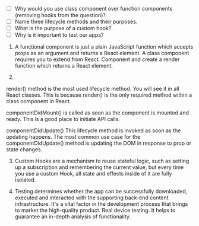 - [ ] Why would you use class component over function components (removing hooks from the question)?
- [ ] Name three lifecycle methods and their purposes.
- [ ] What is the purpose of a custom hook?
- [ ] Why is it important to test our apps?

1. A functional component is just a plain JavaScript function which accepts props as an argument and returns a React element. A class component requires you to extend from React. Component and create a render function which returns a React element.

2. 
render() method is the most used lifecycle method. You will see it in all React classes. This is because render() is the only required method within a class component in React.

componentDidMount() is called as soon as the component is mounted and ready. This is a good place to initiate API calls.

componentDidUpdate() This lifecycle method is invoked as soon as the updating happens. The most common use case for the componentDidUpdate() method is updating the DOM in response to prop or state changes.

3. Custom Hooks are a mechanism to reuse stateful logic, such as setting up a subscription and remembering the current value, but every time you use a custom Hook, all state and effects inside of it are fully isolated.

4. Testing determines whether the app can be successfully downloaded, executed and interacted with the supporting back-end content infrastructure. It's a vital factor in the development process that brings to market the high-quality product. Real device testing. It helps to guarantee an in-depth analysis of functionality.


